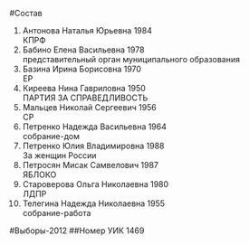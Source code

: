 #Состав
1. Антонова Наталья Юрьевна 1984   
    КПРФ
2. Бабино Елена Васильевна 1978   
    представительный орган муниципального образования
3. Базина Ирина Борисовна 1970   
    ЕР
4. Киреева Нина Гавриловна 1950   
    ПАРТИЯ ЗА СПРАВЕДЛИВОСТЬ
5. Мальцев Николай Сергеевич 1956   
    СР
6. Петренко Надежда Васильевна 1964   
    собрание-дом
7. Петренко Юлия Владимировна 1988   
    За женщин России
8. Петросян Мисак Самвелович 1987   
    ЯБЛОКО
9. Староверова Ольга Николаевна 1980   
    ЛДПР
10. Телегина Надежда Николаевна 1955   
    собрание-работа

#Выборы-2012
##Номер УИК
1469